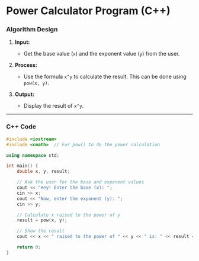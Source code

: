 # Power Calculator Program (C++)

### Algorithm Design

1. **Input:** 
   - Get the base value (`x`) and the exponent value (`y`) from the user.
   
2. **Process:**
   - Use the formula `x^y` to calculate the result. This can be done using `pow(x, y)`.

3. **Output:**
   - Display the result of `x^y`.

---

### C++ Code

```cpp
#include <iostream>
#include <cmath>  // For pow() to do the power calculation

using namespace std;

int main() {
    double x, y, result;

    // Ask the user for the base and exponent values
    cout << "Hey! Enter the base (x): ";
    cin >> x;
    cout << "Now, enter the exponent (y): ";
    cin >> y;

    // Calculate x raised to the power of y
    result = pow(x, y);

    // Show the result
    cout << x << " raised to the power of " << y << " is: " << result << endl;

    return 0;
}
